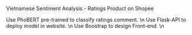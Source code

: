 Vietnamese Sentiment Analysis - Ratings Product on Shopee

Use PhoBERT pre-trained to classify ratings comment. \n
Use Flask-API to deploy model in website. \n
Use Boostrap to design Front-end. \n

